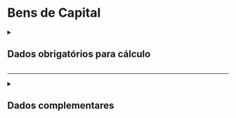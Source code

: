 # Bens de Capital

<details>
  <summary><strong><h2>Dados obrigatórios para cálculo</strong></summary>

|Campo no Supabase	|Valores GHG|
|---|---|
`categoria_de_emissoes`|_BENS DE CAPITAL_|
|`date`|Data|
|`escopo`|Escopo|
|[id_bens_capital](https://github.com/ZNIT-Tech/documentation/blob/main/Lista%20de%20Bens%20de%20Capital.md)|ID da tabela de bens de capital|
|`quant`|Peso do produto _(t ou kg)_|
|`un`|Unidade de medida do peso _(t ou kg)_|
|`*fator_de_emisso_bruto`|*Fator de emissão bruto|
|`*fator_correcao_do_fator_emissao`|*Fator de correção de fator de emissao|
|`*fator_conv_un_medida`|*Fator de conversar de unidade de medida|

<sub><em>Obs.: *Valor não obrigatório, inserir apenas caso possua</em></sub>

|Campo no Supabase	|Valores GHG|
|---|---|
`categoria_de_emissoes`|_BENS DE CAPITAL - ECO_|
|`date`|Data|
|`escopo`|Escopo|
|`eco_product`|Activity_id|
|`quant`|Quantidade comprada|
|`un`|Unidade da compra|
|`*fator_de_emisso_bruto`|Fator bruto de emissão|
|`*fator_correcao_do_fator_emissao`|Fator de correção do fator de emissão|
|`*fator_conv_un_medida`|Fator de conversão da unidade de medida|

<sub><em>Obs.: *Valor não obrigatório, inserir apenas caso possua</em></sub>

</details>

---

<details>
  <summary><h2><strong>Dados complementares</strong></summary>

|Campo no Supabase|Valor|
|---|---|
|`cnpj_fornecedor`|CNPJ Fornecedor|
|`nome_fornecedor`|Nome Fornecedor|
`numero_do_documento`|Chave da NFe|
`natureza_da_operao`|Natureza da operação|
`cdigo_do_produto`|Codigo produto|
`ncm`|NCM|
`peso_nf`|Peso|
`endereco_do_experdidor`|Endereço do remetente|
`endereco_do_destinatrio`|Endereço do destinatário|


</details>
